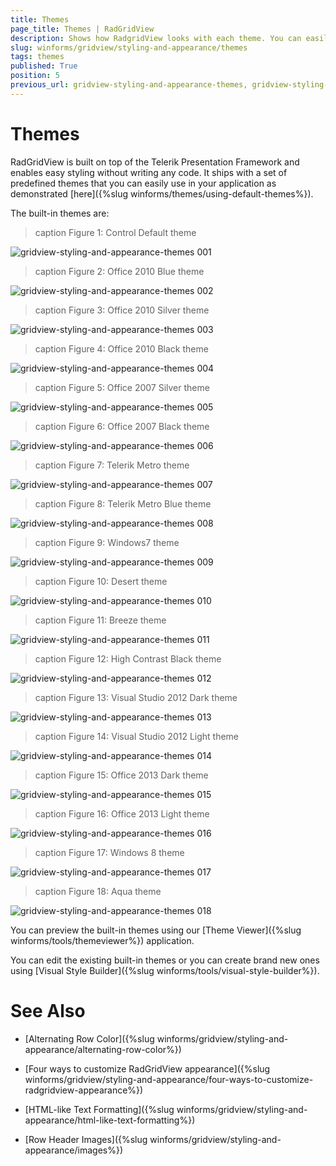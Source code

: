 ```yaml
---
title: Themes
page_title: Themes | RadGridView
description: Shows how RadgridView looks with each theme. You can easily switch the themes at runtime as well.
slug: winforms/gridview/styling-and-appearance/themes
tags: themes
published: True
position: 5
previous_url: gridview-styling-and-appearance-themes, gridview-styling-and-appearance-using-themes-with-radgridview, using-themes-with-radgridview
---
```


# Themes

RadGridView is built on top of the Telerik Presentation Framework and enables easy styling without writing any code. It ships with a set of predefined themes that you can easily use in your application as demonstrated [here]({%slug winforms/themes/using-default-themes%}).

The built-in themes are:

>caption Figure 1: Control Default theme

![gridview-styling-and-appearance-themes 001](images/gridview-styling-and-appearance-themes001.png) 

>caption Figure 2: Office 2010 Blue theme

![gridview-styling-and-appearance-themes 002](images/gridview-styling-and-appearance-themes002.png) 

>caption Figure 3: Office 2010 Silver theme

![gridview-styling-and-appearance-themes 003](images/gridview-styling-and-appearance-themes003.png) 

>caption Figure 4: Office 2010 Black theme

![gridview-styling-and-appearance-themes 004](images/gridview-styling-and-appearance-themes004.png) 

>caption Figure 5: Office 2007 Silver theme

![gridview-styling-and-appearance-themes 005](images/gridview-styling-and-appearance-themes005.png) 

>caption Figure 6: Office 2007 Black theme

![gridview-styling-and-appearance-themes 006](images/gridview-styling-and-appearance-themes006.png) 

>caption Figure 7: Telerik Metro theme

![gridview-styling-and-appearance-themes 007](images/gridview-styling-and-appearance-themes007.png) 

>caption Figure 8: Telerik Metro Blue theme

![gridview-styling-and-appearance-themes 008](images/gridview-styling-and-appearance-themes008.png) 

>caption Figure 9: Windows7 theme

![gridview-styling-and-appearance-themes 009](images/gridview-styling-and-appearance-themes009.png) 

>caption Figure 10: Desert theme

![gridview-styling-and-appearance-themes 010](images/gridview-styling-and-appearance-themes010.png) 

>caption Figure 11: Breeze theme

![gridview-styling-and-appearance-themes 011](images/gridview-styling-and-appearance-themes011.png) 

>caption Figure 12: High Contrast Black theme

![gridview-styling-and-appearance-themes 012](images/gridview-styling-and-appearance-themes012.png) 

>caption Figure 13: Visual Studio 2012 Dark theme

![gridview-styling-and-appearance-themes 013](images/gridview-styling-and-appearance-themes013.png) 

>caption Figure 14: Visual Studio 2012 Light theme

![gridview-styling-and-appearance-themes 014](images/gridview-styling-and-appearance-themes014.png) 

>caption Figure 15: Office 2013 Dark theme

![gridview-styling-and-appearance-themes 015](images/gridview-styling-and-appearance-themes015.png) 

>caption Figure 16: Office 2013 Light theme

![gridview-styling-and-appearance-themes 016](images/gridview-styling-and-appearance-themes016.png) 

>caption Figure 17: Windows 8 theme

![gridview-styling-and-appearance-themes 017](images/gridview-styling-and-appearance-themes017.png) 

>caption Figure 18: Aqua theme

![gridview-styling-and-appearance-themes 018](images/gridview-styling-and-appearance-themes018.png) 

You can preview the built-in themes using our [Theme Viewer]({%slug winforms/tools/themeviewer%}) application.

You can edit the existing built-in themes or you can create brand new ones using [Visual Style Builder]({%slug winforms/tools/visual-style-builder%}).


# See Also
* [Alternating Row Color]({%slug winforms/gridview/styling-and-appearance/alternating-row-color%})

* [Four ways to customize RadGridView appearance]({%slug winforms/gridview/styling-and-appearance/four-ways-to-customize-radgridview-appearance%})

* [HTML-like Text Formatting]({%slug winforms/gridview/styling-and-appearance/html-like-text-formatting%})

* [Row Header Images]({%slug winforms/gridview/styling-and-appearance/images%})

